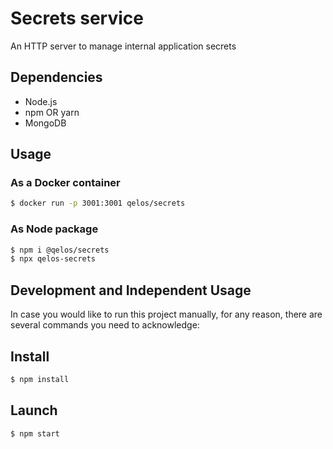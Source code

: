 # Secrets service

An HTTP server to manage internal application secrets 

## Dependencies
- Node.js
- npm OR yarn
- MongoDB

## Usage
### As a Docker container
```sh
$ docker run -p 3001:3001 qelos/secrets
```
### As Node package
```sh
$ npm i @qelos/secrets
$ npx qelos-secrets
```

## Development and Independent Usage
In case you would like to run this project manually, for any reason, there are several commands you need to acknowledge:

## Install
```sh
$ npm install
```

## Launch
```sh
$ npm start
```
